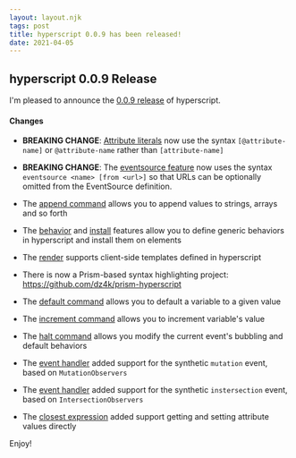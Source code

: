 ```yaml
---
layout: layout.njk
tags: post
title: hyperscript 0.0.9 has been released!
date: 2021-04-05
---
```


## hyperscript 0.0.9 Release

I'm pleased to announce the [0.0.9 release](https://unpkg.com/browse/hyperscript.org@0.0.8/) of hyperscript.

#### Changes

* **BREAKING CHANGE**: [Attribute literals](/expressions#attributes) now use the syntax `[@attribute-name]` or `@attribute-name` rather than
  `[attribute-name]`

* **BREAKING CHANGE**: The [eventsource feature](/features/event-source) now uses the syntax `eventsource <name> [from <url>]` so that URLs can be optionally omitted from the EventSource definition.

* The [append command](/commands/append) allows you to append values to strings, arrays and so forth

* The [behavior](/features/behavior) and [install](/features/behavior) features allow you to define generic
  behaviors in hyperscript and install them on elements
  
* The [render](/commands/render) supports client-side templates defined in hyperscript

* There is now a Prism-based syntax highlighting project: <https://github.com/dz4k/prism-hyperscript>

* The [default command](/commands/default) allows you to default a variable to a given value

* The [increment command](/commands/increment) allows you to increment variable's value

* The [halt command](/commands/halt) allows you modify the current event's bubbling and default behaviors

* The [event handler](/features/on#mutation) added support for the synthetic `mutation` event, based on `MutationObservers`

* The [event handler](/features/on#intersection) added support for the synthetic `instersection` event, based on `IntersectionObservers`

* The [closest expression](/expressions#closest) added support getting and setting attribute values directly

Enjoy!